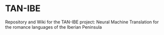 # TAN-IBE
Repository and Wiki for the TAN-IBE project: Neural Machine Translation for the romance languages of the Iberian Peninsula

